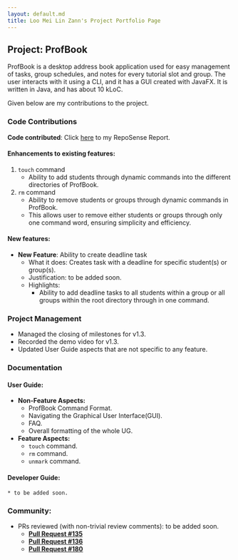 ```yaml
---
layout: default.md
title: Loo Mei Lin Zann's Project Portfolio Page
---
```


## Project: ProfBook

ProfBook is a desktop address book application used for easy management of tasks, group schedules, and notes for 
every tutorial slot and group. The user interacts with it using a CLI, 
and it has a GUI created with JavaFX. It is written in Java, and has about 10 kLoC.

Given below are my contributions to the project.

### Code Contributions

**Code contributed**:
Click [here](https://nus-cs2103-ay2324s1.github.io/tp-dashboard/?search=zannloo&breakdown=false&sort=groupTitle%20dsc&sortWithin=title&since=2023-09-22&timeframe=commit&mergegroup=&groupSelect=groupByRepos&tabOpen=true&tabType=authorship&tabAuthor=zannloo&tabRepo=AY2324S1-CS2103T-W15-2%2Ftp%5Bmaster%5D&authorshipIsMergeGroup=false&authorshipFileTypes=functional-code~test-code&authorshipIsBinaryFileTypeChecked=false&authorshipIsIgnoredFilesChecked=false) to my RepoSense Report.

#### Enhancements to existing features:
  1. `touch` command
     * Ability to add students through dynamic commands into the different directories of ProfBook.
  2. `rm` command
     * Ability to remove students or groups through dynamic commands in ProfBook.
     * This allows user to remove either students or groups through only one command word, ensuring simplicity and efficiency. 

#### New features:
* **New Feature**: Ability to create deadline task
  * What it does: Creates task with a deadline for specific student(s) or group(s).
  * Justification: to be added soon.
  * Highlights:
    * Ability to add deadline tasks to all students within a group or all groups within the root directory through in
    one command.

### Project Management
  * Managed the closing of milestones for v1.3.
  * Recorded the demo video for v1.3.
  * Updated User Guide aspects that are not specific to any feature.

### Documentation

#### User Guide:

  * **Non-Feature Aspects:**
    * ProfBook Command Format.
    * Navigating the Graphical User Interface(GUI).
    * FAQ.
    * Overall formatting of the whole UG.
  * **Feature Aspects:**
    * `touch` command.
    * `rm` command.
    * `unmark` command.

#### Developer Guide:

    * to be added soon.

### Community:
  * PRs reviewed (with non-trivial review comments): to be added soon.
    * **[Pull Request #135](https://github.com/AY2324S1-CS2103T-W15-2/tp/pull/135)**
    * **[Pull Request #136](https://github.com/AY2324S1-CS2103T-W15-2/tp/pull/136)**
    * **[Pull Request #180](https://github.com/AY2324S1-CS2103T-W15-2/tp/pull/180)**
    

